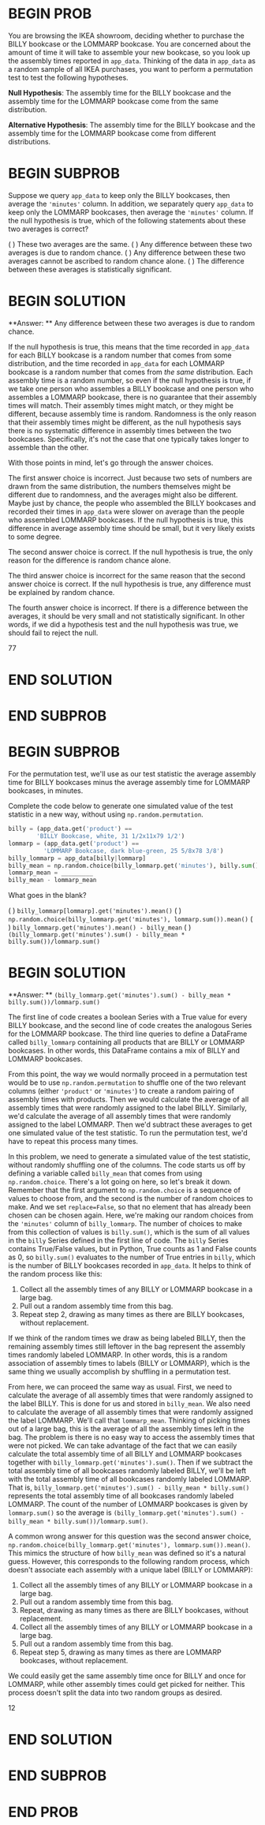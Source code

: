 # BEGIN PROB

You are browsing the IKEA showroom, deciding whether to purchase the BILLY bookcase or the LOMMARP bookcase. You are concerned about the amount of time it will take to assemble your new bookcase, so you look up the assembly times reported in `app_data`. Thinking of the data in `app_data` as a random sample of all IKEA purchases, you want to perform a permutation test to test the following hypotheses.

**Null Hypothesis**: The assembly time for the BILLY bookcase and the assembly time for the LOMMARP bookcase come from the same distribution.

**Alternative Hypothesis**: The assembly time for the BILLY bookcase and the assembly time for the LOMMARP bookcase come from different distributions. 

# BEGIN SUBPROB

Suppose we query `app_data` to keep only the BILLY bookcases, then average the `'minutes'` column. In addition, we separately query `app_data` to keep only the LOMMARP bookcases, then average the `'minutes'` column. If the null hypothesis is true, which of the following statements about these two averages is correct?

( ) These two averages are the same.
( ) Any difference between these two averages is due to random chance.
( ) Any difference between these two averages cannot be ascribed to random chance alone.
( ) The difference between these averages is statistically significant.

# BEGIN SOLUTION

**Answer: ** Any difference between these two averages is due to random chance.

If the null hypothesis is true, this means that the time recorded in `app_data` for each BILLY bookcase is a random number that comes from some distribution, and the time recorded in `app_data` for each LOMMARP bookcase is a random number that comes from *the same* distribution. Each assembly time is a random number, so even if the null hypothesis is true, if we take one person who assembles a BILLY bookcase and one person who assembles a LOMMARP bookcase, there is no guarantee that their assembly times will match. Their assembly times might match, or they might be different, because assembly time is random. Randomness is the only reason that their assembly times might be different, as the null hypothesis says there is no systematic difference in assembly times between the two bookcases. Specifically, it's not the case that one typically takes longer to assemble than the other.

With those points in mind, let's go through the answer choices.

The first answer choice is incorrect. Just because two sets of numbers are drawn from the same distribution, the numbers themselves might be different due to randomness, and the averages might also be different. Maybe just by chance, the people who assembled the BILLY bookcases and recorded their times in `app_data` were slower on average than the people who assembled LOMMARP bookcases. If the null hypothesis is true, this difference in average assembly time should be small, but it very likely exists to some degree.

The second answer choice is correct. If the null hypothesis is true, the only reason for the difference is random chance alone.

The third answer choice is incorrect for the same reason that the second answer choice is correct. If the null hypothesis is true, any difference must be explained by random chance.

The fourth answer choice is incorrect. If there is a difference between the averages, it should be very small and not statistically significant. In other words, if we did a hypothesis test and the null hypothesis was true, we should fail to reject the null.

<average>77</average>
# END SOLUTION

# END SUBPROB

# BEGIN SUBPROB

For the permutation test, we'll use as our test statistic the average assembly time for BILLY bookcases minus the average assembly time for LOMMARP bookcases, in minutes.

Complete the code below to generate one simulated value of the test statistic in a new way, without using `np.random.permutation`.

```py
billy = (app_data.get('product') == 
        'BILLY Bookcase, white, 31 1/2x11x79 1/2')
lommarp = (app_data.get('product') == 
          'LOMMARP Bookcase, dark blue-green, 25 5/8x78 3/8')
billy_lommarp = app_data[billy|lommarp]
billy_mean = np.random.choice(billy_lommarp.get('minutes'), billy.sum(), replace=False).mean()
lommarp_mean = _________
billy_mean - lommarp_mean
```

What goes in the blank?

( ) `billy_lommarp[lommarp].get('minutes').mean()`
( ) `np.random.choice(billy_lommarp.get('minutes'), lommarp.sum()).mean()`
( ) `billy_lommarp.get('minutes').mean() - billy_mean`
( ) `(billy_lommarp.get('minutes').sum() - billy_mean * billy.sum())/lommarp.sum()`

# BEGIN SOLUTION

**Answer: ** `(billy_lommarp.get('minutes').sum() - billy_mean * billy.sum())/lommarp.sum()`

The first line of code creates a boolean Series with a True value for every BILLY bookcase, and the second line of code creates the analogous Series for the LOMMARP bookcase. The third line queries to define a DataFrame called `billy_lommarp` containing all products that are BILLY or LOMMARP bookcases. In other words, this DataFrame contains a mix of BILLY and LOMMARP bookcases. 

From this point, the way we would normally proceed in a permutation test would be to use `np.random.permutation` to shuffle one of the two relevant columns (either `'product'` or `'minutes'`) to create a random pairing of assembly times with products. Then we would calculate the average of all assembly times that were randomly assigned to the label BILLY. Similarly, we'd calculate the average of all assembly times that were randomly assigned to the label LOMMARP. Then we'd subtract these averages to get one simulated value of the test statistic. To run the permutation test, we'd have to repeat this process many times.

In this problem, we need to generate a simulated value of the test statistic, without randomly shuffling one of the columns. The code starts us off by defining a variable called `billy_mean` that comes from using `np.random.choice`. There's a lot going on here, so let's break it down. Remember that the first argument to `np.random.choice` is a sequence of values to choose from, and the second is the number of random choices to make. And we set `replace=False`, so that no element that has already been chosen can be chosen again. Here, we're making our random choices from the `'minutes'` column of `billy_lommarp`. The number of choices to make from this collection of values is `billy.sum()`, which is the sum of all values in the `billy` Series defined in the first line of code. The `billy` Series contains True/False values, but in Python, True counts as 1 and False counts as 0, so `billy.sum()` evaluates to the number of True entries in `billy`, which is the number of BILLY bookcases recorded in `app_data`. It helps to think of the random process like this:

1. Collect all the assembly times of any BILLY or LOMMARP bookcase in a large bag.
2. Pull out a random assembly time from this bag.
3. Repeat step 2, drawing as many times as there are BILLY bookcases, without replacement. 

If we think of the random times we draw as being labeled BILLY, then the remaining assembly times still leftover in the bag represent the assembly times randomly labeled LOMMARP. In other words, this is a random association of assembly times to labels (BILLY or LOMMARP), which is the same thing we usually accomplish by shuffling in a permutation test. 

From here, we can proceed the same way as usual. First, we need to calculate the average of all assembly times that were randomly assigned to the label BILLY. This is done for us and stored in `billy_mean`. We also need to calculate the average of all assembly times that were randomly assigned the label LOMMARP. We'll call that `lommarp_mean`. Thinking of picking times out of a large bag, this is the average of all the assembly times left in the bag. The problem is there is no easy way to access the assembly times that were not picked. We can take advantage of the fact that we can easily calculate the total assembly time of all BILLY and LOMMARP bookcases together with `billy_lommarp.get('minutes').sum()`. Then if we subtract the total assembly time of all bookcases randomly labeled BILLY, we'll be left with the total assembly time of all bookcases randomly labeled LOMMARP. That is, `billy_lommarp.get('minutes').sum() - billy_mean * billy.sum()` represents the total assembly time of all bookcases randomly labeled LOMMARP. The count of the number of LOMMARP bookcases is given by `lommarp.sum()` so the average is `(billy_lommarp.get('minutes').sum() - billy_mean * billy.sum())/lommarp.sum()`.

A common wrong answer for this question was the second answer choice, `np.random.choice(billy_lommarp.get('minutes'), lommarp.sum()).mean()`. This mimics the structure of how `billy_mean` was defined so it's a natural guess. However, this corresponds to the following random process, which doesn't associate each assembly with a unique label (BILLY or LOMMARP):

1. Collect all the assembly times of any BILLY or LOMMARP bookcase in a large bag.
2. Pull out a random assembly time from this bag.
3. Repeat, drawing as many times as there are BILLY bookcases, without replacement.
4. Collect all the assembly times of any BILLY or LOMMARP bookcase in a large bag.
5. Pull out a random assembly time from this bag.
6. Repeat step 5, drawing as many times as there are LOMMARP bookcases, without replacement.

We could easily get the same assembly time once for BILLY and once for LOMMARP, while other assembly times could get picked for neither. This process doesn't split the data into two random groups as desired.

<average>12</average>
# END SOLUTION

# END SUBPROB

# END PROB